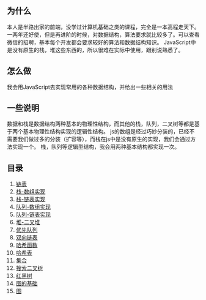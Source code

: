 ## 为什么
本人是半路出家的前端，没学过计算机基础之类的课程，完全是一本高程走天下。一两年还好使，但是再进阶的时候，对数据结构，算法要求就比较多了。可以查看微信的招聘，基本每个开发都会要求较好的算法和数据结构知识。
JavaScript中是没有原生的栈，堆这些东西的，所以很难在实际中使用，跟别说熟悉了。

## 怎么做
我会用JavaScript去实现常用的各种数据结构，并给出一些相关的用法

## 一些说明
数据和栈是数据结构两种基本的物理性结构，而其他的栈，队列，二叉树等都是基于两个基本物理性结构实现的逻辑性结构。
js的数组是经过巧妙分装的，已经不需要我们做过多的分装（扩容等），而栈在js中是没有原生的实现，我们会通过方法实现一个。
栈，队列等逻辑型结构，我会用两种基本结构都实现一次。

## 目录

  1. [链表](./linked-list.js)
  2. [栈-数组实现](./stack-array.js)
  3. [栈-链表实现](./stack-linkedlist.js)
  4. [队列-数组实现](./queue-array.js)
  5. [队列-链表实现](./queue-linkedlist.js)
  6. [堆-二叉堆](./binary-heap.js)
  6. [优先队列](./priority-queue.array.js)
  7. [双向链表](./doubly-linked-list.js)
  8. [哈希函数](./hash-function.js)
  9. [哈希表](./hash-table.js)
  10. [集合](./set.js)
  11. [搜索二叉树](./binary-search-tree.js)
  12. [红黑树](./tree.md)
  13. [图的基础](./graph.md)
  14. [图](./graph.js)

